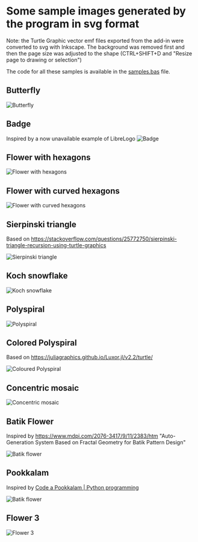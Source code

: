 # Some sample images generated by the program in svg format
Note: the Turtle Graphic vector emf files exported from the add-in were converted to svg with Inkscape. The background was removed first and then the page size was adjusted to the shape (CTRL+SHIFT+D and "Resize page to drawing or selection")

The code for all these samples is available in the [samples.bas](https://github.com/fizban99/TurtleGraphicsVBA/blob/main/src/TurtleGraphicsCanvas/Samples.bas) file.

## Butterfly
![Butterfly](./turtle-graphics-butterfly.svg?raw=true)

## Badge
Inspired by a now unavailable example of LibreLogo
![Badge](./turtle-graphics-badge.svg?raw=true)

## Flower with hexagons
![Flower with hexagons](./turtle-graphics-flower1.svg?raw=true)

## Flower with curved hexagons
![Flower with curved hexagons](./turtle-graphics-flower2.svg?raw=true)

## Sierpinski triangle
Based on <https://stackoverflow.com/questions/25772750/sierpinski-triangle-recursion-using-turtle-graphics>

![Sierpinski triangle](./turtle-graphics-sierpinski.svg?raw=true)

## Koch snowflake
![Koch snowflake](./turtle-graphics-koch.svg?raw=true)

## Polyspiral
![Polyspiral](./turtle-graphics-polyspiral.svg?raw=true)

## Colored Polyspiral

Based on <https://juliagraphics.github.io/Luxor.jl/v2.2/turtle/>

![Coloured Polyspiral](./turtle-graphics-polyspiral2.svg?raw=true)

## Concentric mosaic

![Concentric mosaic](./turtle-graphics-concentric-mosaic.svg?raw=true)

## Batik Flower

Inspired by <https://www.mdpi.com/2076-3417/9/11/2383/htm> "Auto-Generation System Based on Fractal Geometry for Batik Pattern Design"

![Batik flower](./turtle-graphics-batik-flower.svg?raw=true)

## Pookkalam

Inspired by [Code a Pookkalam | Python programming](https://www.youtube.com/watch?v=FYEuQUF37G0)

![Batik flower](./turtle-graphics-pookkalam.svg?raw=true)

## Flower 3

![Flower 3](./turtle-graphics-flower3.svg?raw=true)

